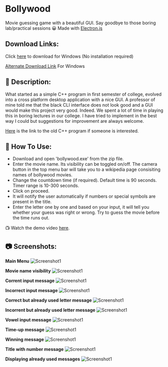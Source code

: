 # Bollywood
Movie guessing game with a beautiful GUI. Say goodbye to those boring lab/practical sessions 😀
Made with [Electron.js](https://www.electronjs.org/ "Electron.js")

## Download Links:
Click [here](https://github.com/Aadityajoshi151/Bollywood/releases/download/v1.0/Bollywood.-.Windows.rar) to download for Windows (No installation required)

[Alternate Download Link](http://www.mediafire.com/file/6lrbmiwi141uzmd/Bollywood_-_Windows.rar/file) For Windows

## 📝 Description:
What started as a simple C++ program in first semester of college, evolved into a cross platform desktop application with a nice GUI. A professor of mine told me that the black CLI interface does not look good and a GUI would make this project very good. Indeed.
We spent a lot of time in playing this in boring lectures in our college.
I have tried to implement in the best way I could but suggestions for improvement are always welcome.

[Here](https://github.com/Aadityajoshi151/Bollywood-CPP "Here") is the link to the old C++ program if someone is interested.

## 📜 How To Use:
- Download and open 'bollywood.exe' from the zip file.
- Enter the movie name. Its visibility can be toggled on/off. The camera button in the top menu bar will take you to a wikipedia page consisiting names of bollywood movies.
- Change the countdown time (if required).
Default time is 90 seconds.
Timer range is 10-300 seconds.
- Click on proceed.
- It will notify the user automatically if numbers or special symbols are present in the title.
- Enter the letter one by one and based on your input, it will tell you whether your guess was right or wrong. Try to guess the movie before the time runs out.

📺 Watch the demo video [here](https://www.youtube.com/watch?v=6DMQYRhATLY "here").

## 📷 Screenshots:
**Main Menu**
![Screenshot1](screenshots/1.JPG)

**Movie name visibility**
![Screenshot1](screenshots/2.JPG)

**Corrent input message**
![Screenshot1](screenshots/3.jpg)

**Incorrect input message**
![Screenshot1](screenshots/4.jpg)

**Correct but already used letter message**
![Screenshot1](screenshots/5.jpg)

**Incorrent but already used letter message**
![Screenshot1](screenshots/6.jpg)

**Vowel input message**
![Screenshot1](screenshots/7.jpg)

**Time-up message**
![Screenshot1](screenshots/8.jpg)

**Winning message**
![Screenshot1](screenshots/9.jpg)

**Title with number message**
![Screenshot1](screenshots/10.jpg)

**Displaying already used messages**
![Screenshot1](screenshots/12.jpg)
